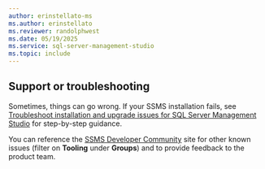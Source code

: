 ```yaml
---
author: erinstellato-ms
ms.author: erinstellato
ms.reviewer: randolphwest
ms.date: 05/19/2025
ms.service: sql-server-management-studio
ms.topic: include
---
```


## Support or troubleshooting

Sometimes, things can go wrong. If your SSMS installation fails, see [Troubleshoot installation and upgrade issues for SQL Server Management Studio](../install/troubleshoot.md) for step-by-step guidance.

You can reference the [SSMS Developer Community](https://aka.ms/ssms-feedback) site for other known issues (filter on **Tooling** under **Groups**) and to provide feedback to the product team.
